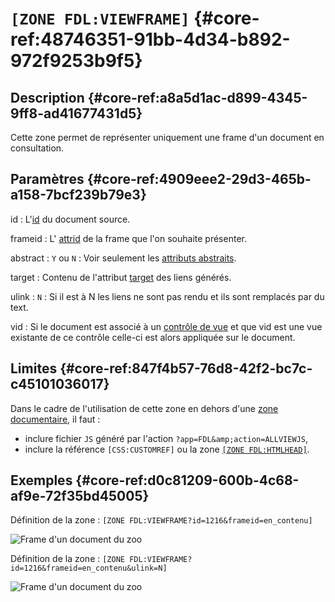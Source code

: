 # `[ZONE FDL:VIEWFRAME]` {#core-ref:48746351-91bb-4d34-b892-972f9253b9f5}

## Description  {#core-ref:a8a5d1ac-d899-4345-9ff8-ad41677431d5}

Cette zone permet de représenter uniquement une frame d'un document en 
consultation.

## Paramètres {#core-ref:4909eee2-29d3-465b-a158-7bcf239b79e3}

id
:    L'[id][id_document] du document source.

frameid
:    L' [attrid][property] de la frame que l'on souhaite présenter.

abstract
:    `Y` ou `N` : Voir seulement les [attributs abstraits][property].

target
:    Contenu de l'attribut [target][MDNtarget] des liens générés.

ulink
:    `N` : Si il est à N les liens ne sont pas rendu et ils sont remplacés par du
    text.

vid
:   Si le document est associé à un [contrôle de vue][cdv] et que vid est une 
    vue existante de ce contrôle celle-ci est alors appliquée sur le document.


## Limites {#core-ref:847f4b57-76d8-42f2-bc7c-c45101036017}

Dans le cadre de l'utilisation de cette zone en dehors d'une 
[zone documentaire][zoneDocumentaire], il faut :

* inclure fichier `JS` généré par l'action `?app=FDL&amp;action=ALLVIEWJS`,
* inclure la référence `[CSS:CUSTOMREF]` ou la zone [`[ZONE FDL:HTMLHEAD]`][head].

## Exemples {#core-ref:d0c81209-600b-4c68-af9e-72f35bd45005}

Définition de la zone : `[ZONE FDL:VIEWFRAME?id=1216&frameid=en_contenu]`

![ Frame d'un document du zoo ](images/zones_actions/zone_fdl_view_frame_basic.png)

Définition de la zone : `[ZONE FDL:VIEWFRAME?id=1216&frameid=en_contenu&ulink=N]`

![ Frame d'un document du zoo ](images/zones_actions/zone_fdl_view_frame_ulink.png)


<!-- link -->

[id_document]:      #core-ref:9aa8edfa-2f2a-11e2-aaec-838a12b40353 "Propriété ID"
[property]:         #core-ref:bc3fad86-33cc-11e2-9a69-1bbd9c32b0f2
[MDNtarget]:        https://developer.mozilla.org/en-US/docs/Web/HTML/Element/a "Descriptif de la balise a"
[head]:             #core-ref:12d0c18a-bde3-4488-ab02-a4135d0f51c7
[cdv]:              #core-ref:017f061a-7c12-42f8-aa9b-276cf706e7e0
[zoneDocumentaire]:     #core-ref:49b96dc9-64e9-4f5a-a167-396282625c1e